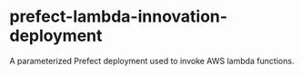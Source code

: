 # prefect-lambda-innovation-deployment
 A parameterized Prefect deployment used to invoke AWS lambda functions.
